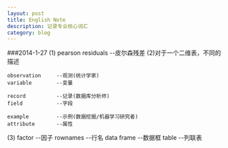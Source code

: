 ```yaml
---
layout: post
title: English Note
description: 记录专业核心词汇
category: blog
---
```

###2014-1-27
(1)	
	pearson residuals	--皮尔森残差
(2)对于一个二维表，不同的描述
	
	observation		--观测(统计学家)
	variable		--变量
	
	record			--记录(数据库分析师)
	field			--字段
		
	example			--示例(数据挖掘/机器学习研究者)
	attribute		--属性
(3) 
	factor			--因子
	rownames		--行名
	data frame		--数据框
	table			--列联表	
		
		
		
		
		
		